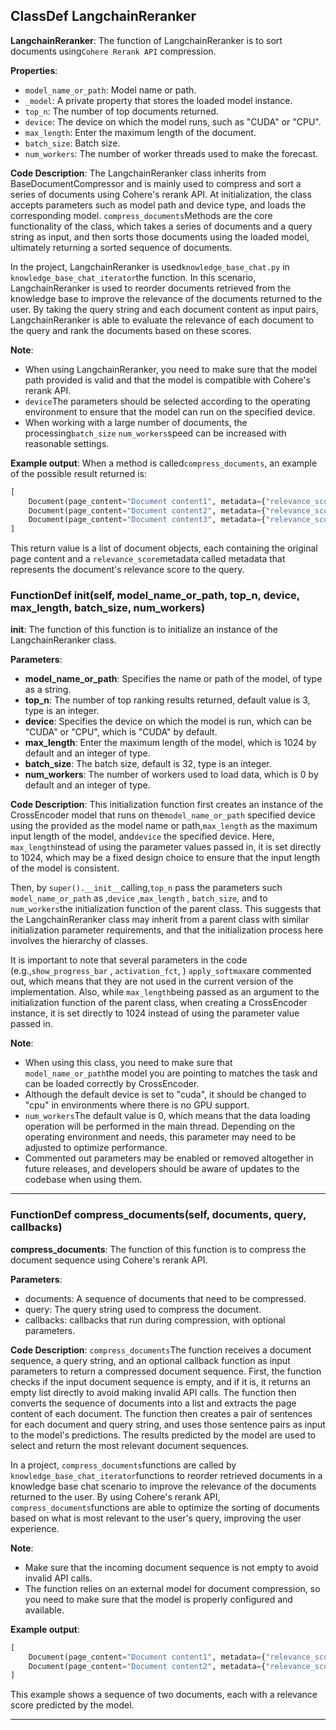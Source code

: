 ## ClassDef LangchainReranker
**LangchainReranker**: The function of LangchainReranker is to sort documents using`Cohere Rerank API` compression. 

**Properties**:
- `model_name_or_path`: Model name or path.
- `_model`: A private property that stores the loaded model instance.
- `top_n`: The number of top documents returned.
- `device`: The device on which the model runs, such as "CUDA" or "CPU".
- `max_length`: Enter the maximum length of the document.
- `batch_size`: Batch size.
- `num_workers`: The number of worker threads used to make the forecast.

**Code Description**:
The LangchainReranker class inherits from BaseDocumentCompressor and is mainly used to compress and sort a series of documents using Cohere's rerank API. At initialization, the class accepts parameters such as model path and device type, and loads the corresponding model. `compress_documents`Methods are the core functionality of the class, which takes a series of documents and a query string as input, and then sorts those documents using the loaded model, ultimately returning a sorted sequence of documents. 

In the project, LangchainReranker is used`knowledge_base_chat.py` in `knowledge_base_chat_iterator`the function. In this scenario, LangchainReranker is used to reorder documents retrieved from the knowledge base to improve the relevance of the documents returned to the user. By taking the query string and each document content as input pairs, LangchainReranker is able to evaluate the relevance of each document to the query and rank the documents based on these scores. 

**Note**:
- When using LangchainReranker, you need to make sure that the model path provided is valid and that the model is compatible with Cohere's rerank API.
- `device`The parameters should be selected according to the operating environment to ensure that the model can run on the specified device.
- When working with a large number of documents, the processing`batch_size` `num_workers`speed can be increased with reasonable settings. 

**Example output**:
When a method is called`compress_documents`, an example of the possible result returned is:
```python
[
    Document(page_content="Document content1", metadata={"relevance_score": 0.95}),
    Document(page_content="Document content2", metadata={"relevance_score": 0.90}),
    Document(page_content="Document content3", metadata={"relevance_score": 0.85})
]
```
This return value is a list of document objects, each containing the original page content and a `relevance_score`metadata called metadata that represents the document's relevance score to the query. 
### FunctionDef __init__(self, model_name_or_path, top_n, device, max_length, batch_size, num_workers)
**__init__**: The function of this function is to initialize an instance of the LangchainReranker class. 

**Parameters**:
- **model_name_or_path**: Specifies the name or path of the model, of type as a string. 
- **top_n**: The number of top ranking results returned, default value is 3, type is an integer. 
- **device**: Specifies the device on which the model is run, which can be "CUDA" or "CPU", which is "CUDA" by default. 
- **max_length**: Enter the maximum length of the model, which is 1024 by default and an integer of type. 
- **batch_size**: The batch size, default is 32, type is an integer. 
- **num_workers**: The number of workers used to load data, which is 0 by default and an integer of type. 

**Code Description**:
This initialization function first creates an instance of the CrossEncoder model that runs on the`model_name_or_path` specified device using the provided as the model name or path,`max_length` as the maximum input length of the model, and`device` the specified device. Here, `max_length`instead of using the parameter values passed in, it is set directly to 1024, which may be a fixed design choice to ensure that the input length of the model is consistent. 

Then, by `super().__init__`calling,`top_n` pass the parameters such `model_name_or_path` as ,`device` ,`max_length` , `batch_size`, and to `num_workers`the initialization function of the parent class. This suggests that the LangchainReranker class may inherit from a parent class with similar initialization parameter requirements, and that the initialization process here involves the hierarchy of classes. 

It is important to note that several parameters in the code (e.g.,`show_progress_bar` , `activation_fct`, ) `apply_softmax`are commented out, which means that they are not used in the current version of the implementation. Also, while `max_length`being passed as an argument to the initialization function of the parent class, when creating a CrossEncoder instance, it is set directly to 1024 instead of using the parameter value passed in. 

**Note**:
- When using this class, you need to make sure that `model_name_or_path`the model you are pointing to matches the task and can be loaded correctly by CrossEncoder. 
- Although the default device is set to "cuda", it should be changed to "cpu" in environments where there is no GPU support.
- `num_workers`The default value is 0, which means that the data loading operation will be performed in the main thread. Depending on the operating environment and needs, this parameter may need to be adjusted to optimize performance.
- Commented out parameters may be enabled or removed altogether in future releases, and developers should be aware of updates to the codebase when using them.
***
### FunctionDef compress_documents(self, documents, query, callbacks)
**compress_documents**: The function of this function is to compress the document sequence using Cohere's rerank API. 

**Parameters**:
- documents: A sequence of documents that need to be compressed.
- query: The query string used to compress the document.
- callbacks: callbacks that run during compression, with optional parameters.

**Code Description**:
`compress_documents`The function receives a document sequence, a query string, and an optional callback function as input parameters to return a compressed document sequence. First, the function checks if the input document sequence is empty, and if it is, it returns an empty list directly to avoid making invalid API calls. The function then converts the sequence of documents into a list and extracts the page content of each document. The function then creates a pair of sentences for each document and query string, and uses those sentence pairs as input to the model's predictions. The results predicted by the model are used to select and return the most relevant document sequences. 

In a project, `compress_documents`functions are called by `knowledge_base_chat_iterator`functions to reorder retrieved documents in a knowledge base chat scenario to improve the relevance of the documents returned to the user. By using Cohere's rerank API, `compress_documents`functions are able to optimize the sorting of documents based on what is most relevant to the user's query, improving the user experience. 

**Note**:
- Make sure that the incoming document sequence is not empty to avoid invalid API calls.
- The function relies on an external model for document compression, so you need to make sure that the model is properly configured and available.

**Example output**:
```python
[
    Document(page_content="Document content1", metadata={"relevance_score": 0.95}),
    Document(page_content="Document content2", metadata={"relevance_score": 0.90})
]
```
This example shows a sequence of two documents, each with a relevance score predicted by the model.
***
